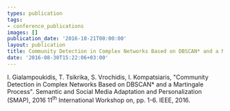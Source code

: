 ```yaml
---
types: publication
tags:
- conference_publications
images: []
publication_date: '2016-10-21T00:00:00'
layout: publication
title: Community Detection in Complex Networks Based on DBSCAN* and a Martingale Process
date: '2016-08-30T15:22:06+03:00'
---
```

<p>I. Gialampoukidis, T. Tsikrika, S. Vrochidis, I. Kompatsiaris, "Community Detection in Complex Networks Based on DBSCAN* and a Martingale Process". Semantic and Social Media Adaptation and Personalization (SMAP), 2016 11<sup>th</sup> International Workshop on, pp. 1-6. IEEE, 2016.</p>
